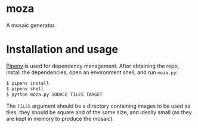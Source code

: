 # moza

A mosaic generator.

# Installation and usage

[Pipenv](https://docs.pipenv.org/) is used for dependency management. After
obtaining the repo, install the dependencies, open an environment shell, and
run `moza.py`:

```bash
$ pipenv install
$ pipenv shell
$ python moza.py SOURCE TILES TARGET
```

The `TILES` argument should be a directory containing images to be used as
tiles; they should be square and of the same size, and ideally small (as they
are kept in memory to produce the mosaic).
